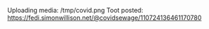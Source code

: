 Uploading media: /tmp/covid.png
Toot posted: https://fedi.simonwillison.net/@covidsewage/110724136461170780
